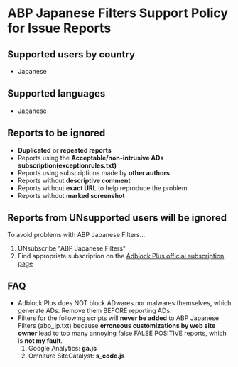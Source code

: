 # ABP Japanese Filters Support Policy for Issue Reports #

## Supported users by country ##
  * Japanese

## Supported languages ##
  * Japanese

## Reports to be ignored ##
  * **Duplicated** or **repeated reports**
  * Reports using the **Acceptable/non-intrusive ADs subscription(exceptionrules.txt)**
  * Reports using subscriptions made by **other authors**
  * Reports without **descriptive comment**
  * Reports without **exact URL** to help reproduce the problem
  * Reports without **marked screenshot**

## Reports from UNsupported users will be ignored ##
To avoid problems with ABP Japanese Filters...
  1. UNsubscribe "ABP Japanese Filters"
  1. Find appropriate subscription on the [Adblock Plus official subscription page](https://adblockplus.org/en/subscriptions)

## FAQ ##
  * Adblock Plus does NOT block ADwares nor malwares themselves, which generate ADs. Remove them BEFORE reporting ADs.
  * Filters for the following scripts will **never be added** to ABP Japanese Filters (abp\_jp.txt) because **erroneous customizations by web site owner** lead to too many annoying false FALSE POSITIVE reports, which is **not my fault**.
    1. Google Analytics: **ga.js**
    1. Omniture SiteCatalyst: **s\_code.js**